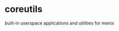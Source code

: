 <!--
SPDX-FileCopyrightText: Menix-OS Team <info@menix-os.org>
SPDX-License-Identifier: LGPL-2.1-only
-->

# coreutils

built-in userspace applications and utilities for menix
